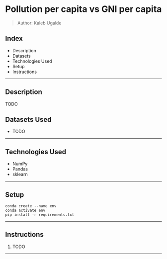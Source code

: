 # Pollution per capita vs GNI per capita

> Author: Kaleb Ugalde

## Index

- Description
- Datasets
- Technologies Used
- Setup
- Instructions

---

## Description

TODO

## Datasets Used

- TODO

---

## Technologies Used

- NumPy
- Pandas
- sklearn

---

## Setup

```
conda create --name env
conda activate env
pip install -r requirements.txt
```

---

## Instructions

1. TODO

---
